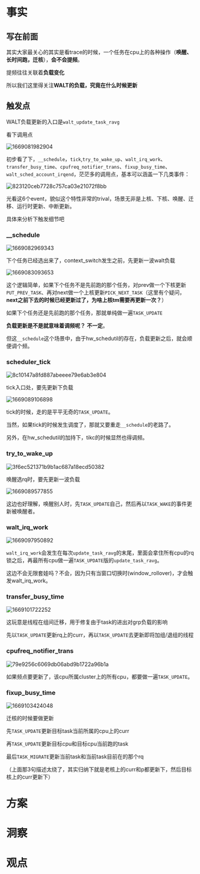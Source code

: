 # 事实
## 写在前面
其实大家最关心的其实是看trace的时候，一个任务在cpu上的各种操作（**唤醒、长时间跑，迁核**），**会不会提频**。

提频往往关联着**负载变化**

所以我们这里得关注**WALT的负载，究竟在什么时候更新**

## 触发点
WALT负载更新的入口是`walt_update_task_ravg`

看下调用点

![1669081982904](https://user-images.githubusercontent.com/31315527/203197627-7aad4f8b-2928-43ec-888b-1d4e79d15dca.png)

初步看了下，`__schedule`，`tick`,`try_to_wake_up`、`walt_irq_work`、`transfer_busy_time`、`cpufreq_notifier_trans`、`fixup_busy_time`、`walt_sched_account_irqend`，茫茫多的调用点，基本可以涵盖一下几类事件：

![823120ceb7728c757ca03e21072f8bb](https://user-images.githubusercontent.com/31315527/203198858-4236ec37-97da-4e11-aed4-6ddd4b9d84d5.png)

光看这6个event，貌似这个特性非常的trival，场景无非是上核、下核、唤醒、迁移、运行时更新、中断更新。

具体来分析下触发细节吧

### __schedule

![1669082969343](https://user-images.githubusercontent.com/31315527/203199986-e94ceab5-5c9c-4288-b555-733074189fcb.png)

下个任务已经选出来了，context_switch发生之前，先更新一波walt负载

![1669083093653](https://user-images.githubusercontent.com/31315527/203200220-69378990-5a2e-412c-b450-ee5b74fc3738.png)

这个逻辑简单，如果下个任务不是先前跑的那个任务，对prev做一个下核更新`PUT_PREV_TASK`、再对next做一个上核更新`PICK_NEXT_TASK`（这里有个疑问，**next之前下去的时候已经更新过了，为啥上核tm需要再更新一次？**）

如果下个任务还是先前跑的那个任务，那就单纯做一遍`TASK_UPDATE`

**负载更新是不是就意味着调频呢？** **不一定**。

但这`__schedule`这个场景中，由于hw_schedutil的存在，负载更新之后，就会顺便调个频。

### scheduler_tick

![8c10147a8fd887abeeee79e6ab3e804](https://user-images.githubusercontent.com/31315527/203208400-bf529742-a07b-417a-b198-882e3b58f848.png)

tick入口处，要先更新下负载

![1669089106898](https://user-images.githubusercontent.com/31315527/203217074-4b1993f1-c8ee-4489-bd4f-77a330bfe0dc.png)

tick的时候，走的是平平无奇的`TASK_UPDATE`。

当然，如果tick的时候发生调度了，那就又要重走`__schedule`的老路了。

另外，在hw_schedutil的加持下，tikc的时候显然也得调频。

### try_to_wake_up

![3f6ec521371b9b1ac687a18ecd50382](https://user-images.githubusercontent.com/31315527/203217789-74425927-e9a8-4391-92e1-0aa42137978a.png)

唤醒选rq时，要先更新一波负载

![1669089577855](https://user-images.githubusercontent.com/31315527/203218034-04244ef7-8b18-4e5f-b9a6-220543fa02b8.png)

这边也好理解，唤醒别人时，先`TASK_UPDATE`自己，然后再以`TASK_WAKE`的事件更新被唤醒者。

### walt_irq_work

![1669097950892](https://user-images.githubusercontent.com/31315527/203239550-46c766d5-1560-4f08-a8be-51626d0db02b.png)

`walt_irq_work`会发生在每次`update_task_ravg`的末尾，里面会拿住所有cpu的rq锁之后，再最所有cpu做一遍`TASK_UPDATE`版的`update_task_ravg`。

这边不会无限套娃吗？不会，因为只有当窗口切换时(window_rollover)，才会触发walt_irq_work。

### transfer_busy_time

![1669101722252](https://user-images.githubusercontent.com/31315527/203250419-2dc50407-bb74-4683-8c27-1859ffecc250.png)

这玩意是线程在组间迁移，用于修复由于task的进出对grp负载的影响

先以`TASK_UPDATE`更新rq上的curr，再以`TASK_UPDATE`去更新即将加组/退组的线程

### cpufreq_notifier_trans

![79e9256c6069db06abd9b1722a96b1a](https://user-images.githubusercontent.com/31315527/203255198-84765b3e-0e8d-46bc-a40d-387284658e8e.png)

如果频点要更新了，该cpu所属cluster上的所有cpu，都要做一遍`TASK_UPDATE`。

### fixup_busy_time

![1669103424048](https://user-images.githubusercontent.com/31315527/203256070-a37c86f6-186e-4cbd-af1d-02d0d40f6de3.png)

迁核的时候要做更新

先`TASK_UPDATE`更新目标task当前所属的cpu上的curr

再`TASK_UPDATE`更新目标cpu和目标cpu当前跑的task

最后`TASK_MIGRATE`更新当前task和当前task目前在的那个rq

（上面那3句描述太绕了，其实归纳下就是老核上的curr和p都更新下，然后目标核上的curr更新下）





























# 方案
# 洞察
# 观点
